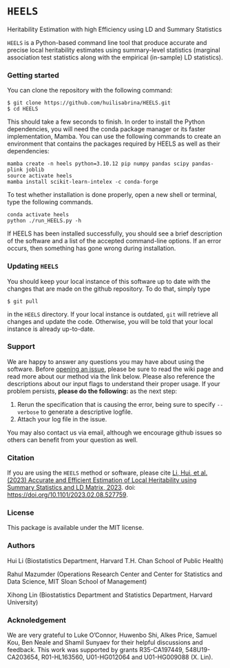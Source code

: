 # `HEELS`
Heritability Estimation with high Efficiency using LD and Summary Statistics

`HEELS` is a Python-based command line tool that produce accurate and precise local heritability estimates using summary-level statistics (marginal association test statistics along with the empirical (in-sample) LD statistics). 

### Getting started
You can clone the repository with the following command:
```
$ git clone https://github.com/huilisabrina/HEELS.git
$ cd HEELS
```
This should take a few seconds to finish. In order to install the Python dependencies, you will need the conda package manager or its faster implementation, Mamba. You can use the following commands to create an environment that contains the packages required by HEELS as well as their dependencies:
```
mamba create -n heels python=3.10.12 pip numpy pandas scipy pandas-plink joblib
source activate heels
mamba install scikit-learn-intelex -c conda-forge
```
To test whether installation is done properly, open a new shell or terminal, type the following commands. 
```
conda activate heels
python ./run_HEELS.py -h
```
If HEELS has been installed successfully, you should see a brief description of the software and a list of the accepted command-line options. If an error occurs, then something has gone wrong during installation.

### Updating `HEELS`
You should keep your local instance of this software up to date with the changes that are made on the github repository. To do that, simply type 
```
$ git pull
```
in the `HEELS` directory. If your local instance is outdated, `git` will retrieve all changes and update the code. Otherwise, you will be told that your local instance is already up-to-date. 


### Support
We are happy to answer any questions you may have about using the software. Before [opening an issue](https://github.com/huilisabrina/HEELS/issues), please be sure to read the wiki page and read more about our method via the link below. Please also reference the descriptions about our input flags to understand their proper usage. If your problem persists, **please do the following:** as the next step:

  1. Rerun the specification that is causing the error, being sure to specify `--verbose` to generate a descriptive logfile. 
  2. Attach your log file in the issue. 

You may also contact us via email, although we encourage github issues so others can benefit from your question as well.  

### Citation
If you are using the `HEELS` method or software, please cite [Li, Hui, et al. (2023) Accurate and Efficient Estimation of Local
Heritability using Summary Statistics and LD Matrix, 2023](https://www.biorxiv.org/content/10.1101/2023.02.08.527759v2.abstract). doi: <https://doi.org/10.1101/2023.02.08.527759>. 

### License
This package is available under the MIT license.

### Authors
Hui Li (Biostatistics Department, Harvard T.H. Chan School of Public Health)

Rahul Mazumder (Operations Research Center and Center for Statistics and Data Science, MIT Sloan School of Management)

Xihong Lin (Biostatistics Department and Statistics Department, Harvard University)

### Acknoledgement
We are very grateful to Luke O’Connor, Huwenbo Shi, Alkes Price, Samuel Kou, Ben Neale and Shamil Sunyaev for their helpful discussions and feedback. This work was supported by grants R35-CA197449, 548U19-CA203654, R01-HL163560, U01-HG012064 and U01-HG009088 (X. Lin).
